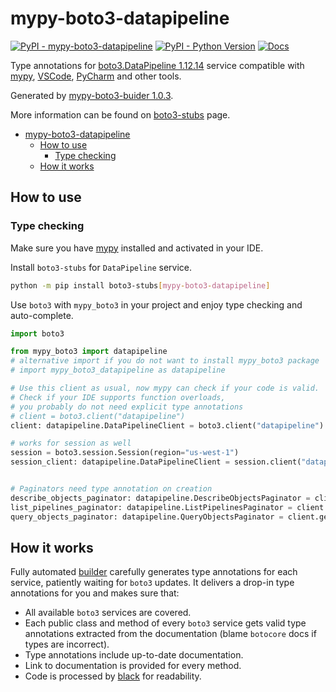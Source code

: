 # mypy-boto3-datapipeline

[![PyPI - mypy-boto3-datapipeline](https://img.shields.io/pypi/v/mypy-boto3-datapipeline.svg?color=blue)](https://pypi.org/project/mypy-boto3-datapipeline)
[![PyPI - Python Version](https://img.shields.io/pypi/pyversions/mypy-boto3-datapipeline.svg?color=blue)](https://pypi.org/project/mypy-boto3-datapipeline)
[![Docs](https://img.shields.io/readthedocs/mypy-boto3-builder.svg?color=blue)](https://mypy-boto3-builder.readthedocs.io/)

Type annotations for
[boto3.DataPipeline 1.12.14](https://boto3.amazonaws.com/v1/documentation/api/1.12.14/reference/services/datapipeline.html#DataPipeline) service
compatible with [mypy](https://github.com/python/mypy), [VSCode](https://code.visualstudio.com/),
[PyCharm](https://www.jetbrains.com/pycharm/) and other tools.

Generated by [mypy-boto3-buider 1.0.3](https://github.com/vemel/mypy_boto3_builder).

More information can be found on [boto3-stubs](https://pypi.org/project/boto3-stubs/) page.

- [mypy-boto3-datapipeline](#mypy-boto3-datapipeline)
  - [How to use](#how-to-use)
    - [Type checking](#type-checking)
  - [How it works](#how-it-works)

## How to use

### Type checking

Make sure you have [mypy](https://github.com/python/mypy) installed and activated in your IDE.

Install `boto3-stubs` for `DataPipeline` service.

```bash
python -m pip install boto3-stubs[mypy-boto3-datapipeline]
```

Use `boto3` with `mypy_boto3` in your project and enjoy type checking and auto-complete.

```python
import boto3

from mypy_boto3 import datapipeline
# alternative import if you do not want to install mypy_boto3 package
# import mypy_boto3_datapipeline as datapipeline

# Use this client as usual, now mypy can check if your code is valid.
# Check if your IDE supports function overloads,
# you probably do not need explicit type annotations
# client = boto3.client("datapipeline")
client: datapipeline.DataPipelineClient = boto3.client("datapipeline")

# works for session as well
session = boto3.session.Session(region="us-west-1")
session_client: datapipeline.DataPipelineClient = session.client("datapipeline")


# Paginators need type annotation on creation
describe_objects_paginator: datapipeline.DescribeObjectsPaginator = client.get_paginator("describe_objects")
list_pipelines_paginator: datapipeline.ListPipelinesPaginator = client.get_paginator("list_pipelines")
query_objects_paginator: datapipeline.QueryObjectsPaginator = client.get_paginator("query_objects")
```

## How it works

Fully automated [builder](https://github.com/vemel/mypy_boto3_builder) carefully generates
type annotations for each service, patiently waiting for `boto3` updates. It delivers
a drop-in type annotations for you and makes sure that:

- All available `boto3` services are covered.
- Each public class and method of every `boto3` service gets valid type annotations
  extracted from the documentation (blame `botocore` docs if types are incorrect).
- Type annotations include up-to-date documentation.
- Link to documentation is provided for every method.
- Code is processed by [black](https://github.com/psf/black) for readability.